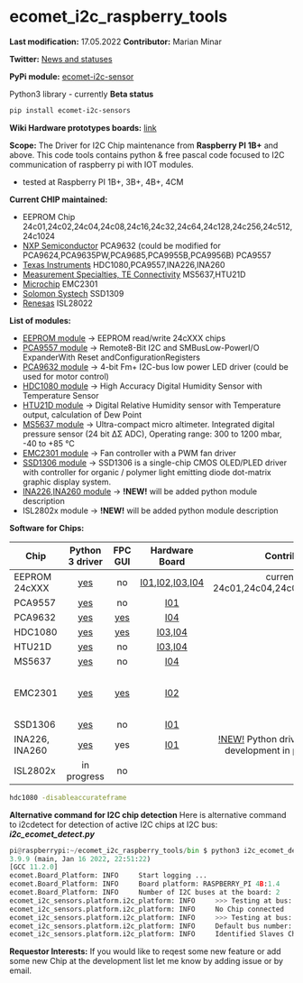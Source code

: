 # ecomet_i2c_raspberry_tools

**Last modification:** 17.05.2022
**Contributor:** Marian Minar

**Twitter:** [News and statuses](https://twitter.com/mminar7)

**PyPi module:** [ecomet-i2c-sensor](https://test.pypi.org/project/ecomet-i2c-sensors/)

Python3 library - currently **Beta status**
```sh
pip install ecomet-i2c-sensors
```

**Wiki Hardware prototypes boards:** [link](https://github.com/mamin27/ecomet_i2c_raspberry_tools/wiki)

**Scope:**
The Driver for I2C Chip maintenance from **Raspberry PI 1B+** and above. This code tools contains python & free pascal code focused to I2C communication of raspberry pi with IOT modules.
* tested at Raspberry PI 1B+, 3B+, 4B+, 4CM

**Current CHIP maintained:**
* EEPROM Chip
  24c01,24c02,24c04,24c08,24c16,24c32,24c64,24c128,24c256,24c512,24c1024
* [NXP Semiconductor](https://www.nxp.com/)
  PCA9632 (could be modified for PCA9624,PCA9635PW,PCA9685,PCA9955B,PCA9956B)
  PCA9557
* [Texas Instruments](https://www.ti.com/)
  HDC1080,PCA9557,INA226,INA260
* [Measurement Specialties, TE Connectivity](https://www.te.com/) MS5637,HTU21D
* [Microchip](https://ww1.microchip.com/downloads/en/DeviceDoc/2301.pdf) EMC2301
* [Solomon Systech](https://www.solomon-systech.com/) SSD1309
* [Renesas](https://www.renesas.com/eu/en) ISL28022

**List of modules:**

* [EEPROM module](ecomet_i2c_sensors/eeprom/documentation/eeprom_IIC.md) -> EEPROM read/write 24cXXX chips
* [PCA9557 module](ecomet_i2c_sensors/pca9557/pca9557_python.IIC.md) -> Remote8-Bit I2C and SMBusLow-PowerI/O ExpanderWith Reset andConfigurationRegisters
* [PCA9632 module](fpc/pca9632/pca9632_IIC.md) -> 4-bit Fm+ I2C-bus low power LED driver (could be used for motor control)
* [HDC1080 module](fpc/hdc1080/hdc1080_IIC.md) -> High Accuracy Digital Humidity Sensor with Temperature Sensor
* [HTU21D module](ecomet_i2c_sensors/htu21/htu21_python_IIC.md) -> Digital Relative Humidity sensor with Temperature output, calculation of Dew Point
* [MS5637 module](ecomet_i2c_sensors/ms5637/ms5637_python.IIC.md) ->  Ultra-compact micro altimeter. Integrated digital pressure sensor (24 bit ΔΣ ADC), Operating range: 300 to 1200 mbar, -40 to +85 °C
* [EMC2301 module](fpc/emc2301/emc2301_IIC.md) -> Fan controller with a PWM fan driver
* [SSD1306 module](ecomet_i2c_sensors/ssd1306/ssd1306_python.IIC.md) -> SSD1306 is a single-chip CMOS OLED/PLED driver with controller for organic / polymer light emitting
diode dot-matrix graphic display system.
* [INA226,INA260 module](ecomet_i2c_sensors/ina260/ina260_python.IIC.md) -> **!NEW!** will be added python module description
* ISL2802x module -> **!NEW!** will be added python module description

**Software for Chips:**

| Chip            | Python 3 driver | FPC GUI  | Hardware Board | Contributor Notes            | Planned work                   | Requestor Interests           |
| --------------- |:---------------:|:--------:|:--------------:|:----------------------------:|:------------------------------:|:-----------------------------:|
| EEPROM 24cXXX   |[yes](ecomet_i2c_sensors/eeprom/documentation/eeprom_IIC.md)|    no    |[I01](https://github.com/mamin27/ecomet_i2c_raspberry_tools/wiki/_display_current_board),[I02](https://github.com/mamin27/ecomet_i2c_raspberry_tools/wiki/_fan_board),[I03](https://github.com/mamin27/ecomet_i2c_raspberry_tools/wiki/_temp_hmd_board),[I04](https://github.com/mamin27/ecomet_i2c_raspberry_tools/wiki/_temp_hmd_pressure_board)| currently tested at 24c01,24c04,24c08,24c16,24c32,24c64                  |                        |                               |
| PCA9557         |[yes](ecomet_i2c_sensors/pca9557/pca9557_python.IIC.md)|    no    |[I01](https://github.com/mamin27/ecomet_i2c_raspberry_tools/wiki/_display_current_board)|  |            |
| PCA9632         |[yes](ecomet_i2c_sensors/pca9632/pca_9632_python_IIC.md)|[yes](fpc/pca9632/pca9632_IIC.md)|[I04](https://github.com/mamin27/ecomet_i2c_raspberry_tools/wiki/_temp_hmd_pressure_board)|                  |                               |                               |
| HDC1080         |[yes](ecomet_i2c_sensors/hdc1080/hdc1080_python_IIC.md)|[yes](fpc/hdc1080/hdc1080_IIC.md)|[I03](https://github.com/mamin27/ecomet_i2c_raspberry_tools/wiki/_temp_hmd_board),[I04](https://github.com/mamin27/ecomet_i2c_raspberry_tools/wiki/_temp_hmd_pressure_board)|                  |    |                               |
| HTU21D          |[yes](ecomet_i2c_sensors/htu21/htu21_python_IIC.md)|    no    |[I03](https://github.com/mamin27/ecomet_i2c_raspberry_tools/wiki/_temp_hmd_board),[I04](https://github.com/mamin27/ecomet_i2c_raspberry_tools/wiki/_temp_hmd_pressure_board)|                              |       |                               |
| MS5637          |[yes](ecomet_i2c_sensors/ms5637/ms5637_python.IIC.md)|    no    |[I04](https://github.com/mamin27/ecomet_i2c_raspberry_tools/wiki/_temp_hmd_pressure_board)|                  |      |
| EMC2301         |[yes](ecomet_i2c_sensors/emc2301/emc2301_python_IIC.md)|[yes](fpc/emc2301/emc2301_IIC.md)|[I02](https://github.com/mamin27/ecomet_i2c_raspberry_tools/wiki/_fan_board)|                  |    |  add EMC2302-05 chips in design                             |
| SSD1306         |[yes](ecomet_i2c_sensors/ssd1306/ssd1306_python.IIC.md)|    no    |[I01](https://github.com/mamin27/ecomet_i2c_raspberry_tools/wiki/_display_current_board) | |     |
| INA226, INA260  |[yes](ecomet_i2c_sensors/ina260/ina260_python.IIC.md)|    yes    |[I01](https://github.com/mamin27/ecomet_i2c_raspberry_tools/wiki/_display_current_board) |[!NEW!](ecomet_i2c_sensors/ina260/ina260_python.IIC.md) Python driver documentation, GUI development in progress (see twitter) |     |
| ISL2802x  |in progress |    no    | | |     |

```sh
hdc1080 -disableaccurateframe
```


**Alternative command for I2C chip detection**
Here is alternative command to i2cdetect for detection of active I2C chips at I2C bus:
***i2c_ecomet_detect.py***

``` python
pi@raspberrypi:~/ecomet_i2c_raspberry_tools/bin $ python3 i2c_ecomet_detect.py
3.9.9 (main, Jan 16 2022, 22:51:22)
[GCC 11.2.0]
ecomet.Board_Platform: INFO     Start logging ...
ecomet.Board_Platform: INFO     Board platform: RASPBERRY_PI 4B:1.4
ecomet.Board_Platform: INFO     Number of I2C buses at the board: 2
ecomet_i2c_sensors.platform.i2c_platform: INFO     >>> Testing at bus: 0
ecomet_i2c_sensors.platform.i2c_platform: INFO     No Chip connected
ecomet_i2c_sensors.platform.i2c_platform: INFO     >>> Testing at bus: 1
ecomet_i2c_sensors.platform.i2c_platform: INFO     Default bus number: 1
ecomet_i2c_sensors.platform.i2c_platform: INFO     Identified Slaves Chips: 0xc:0x1a:0x2f:0x40:0x50:0x51:0x52:0x53:0x54:0x55:0x56:0x57:0x62:0x70:0x76
```
 
**Requestor Interests:**
If you would like to reqest some new feature or add some new Chip at the development list let me know by adding issue or by email.
